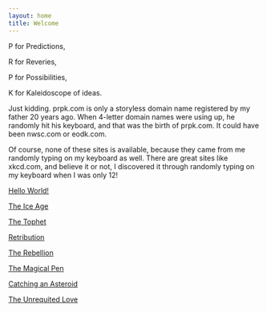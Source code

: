 ```yaml
---
layout: home
title: Welcome
---
```


P for Predictions,

R for Reveries,

P for Possibilities,

K for Kaleidoscope of ideas.

Just kidding. prpk.com is only a storyless domain name registered by my father 20 years ago. When 4-letter domain names were using up, he randomly hit his keyboard, and that was the birth of prpk.com. It could have been nwsc.com or eodk.com.

Of course, none of these sites is available, because they came from me randomly typing on my keyboard as well. There are great sites like xkcd.com, and believe it or not, I discovered it through randomly typing on my keyboard when I was only 12!



[Hello World!](HelloWorld/)

[The Ice Age](TheIceAge/)

[The Tophet](TheTophet/)

[Retribution](Retribution/)

[The Rebellion](TheRebellion/)

[The Magical Pen](TheMagicalPen/)

[Catching an Asteroid](CatchingAnAsteroid/)

[The Unrequited Love](TheUnrequitedLove/)